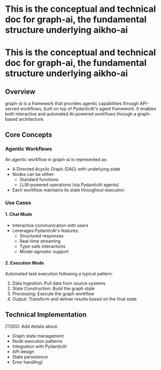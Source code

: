 # This is the conceptual and technical doc for graph-ai, the fundamental structure underlying aikho-ai

# This is the conceptual and technical doc for graph-ai, the fundamental structure underlying aikho-ai

## Overview

graph-ai is a framework that provides agentic capabilities through API-served workflows, built on top of PydanticAI's agent framework. It enables both interactive and automated AI-powered workflows through a graph-based architecture.

## Core Concepts

### Agentic Workflows

An agentic workflow in graph-ai is represented as:
- A Directed Acyclic Graph (DAG) with underlying state
- Nodes can be either:
  - Standard functions
  - LLM-powered operations (via PydanticAI agents)
- Each workflow maintains its state throughout execution

### Use Cases

#### 1. Chat Mode
- Interactive communication with users
- Leverages PydanticAI's features:
  - Structured responses
  - Real-time streaming
  - Type-safe interactions
  - Model-agnostic support

#### 2. Execution Mode
Automated task execution following a typical pattern:
1. Data Ingestion: Pull data from source systems
2. State Construction: Build the graph state
3. Processing: Execute the graph workflow
4. Output: Transform and deliver results based on the final state

## Technical Implementation

[TODO: Add details about:
- Graph state management
- Node execution patterns
- Integration with PydanticAI
- API design
- State persistence
- Error handling]